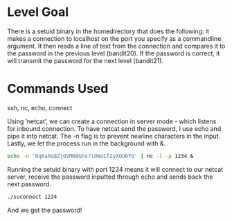 # Level Goal
There is a setuid binary in the homedirectory that does the following: it makes a connection to localhost on the port you specify as a commandline argument. It then reads a line of text from the connection and compares it to the password in the previous level (bandit20). If the password is correct, it will transmit the password for the next level (bandit21).

# Commands Used
ssh, nc, echo, connect

Using ’netcat’, we can create a connection in server mode - which listens for inbound connection. To have netcat send the password, I use echo and pipe it into netcat. The -n flag is to prevent newline characters in the input. Lastly, we let the process run in the background with &.

```bash
echo -n '0qXahG8ZjOVMN9Ghs7iOWsCfZyXOUbYO' | nc -l -p 1234 &
```
Running the setuid binary with port 1234 means it will connect to our netcat server, receive the password inputted through echo and sends back the next password.

```bash
./suconnect 1234
```

And we get the password!
